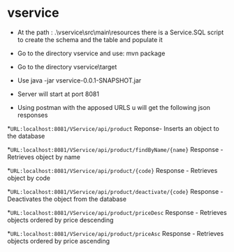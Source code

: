 
# vservice

* At the path : .\vservice\src\main\resources there is a Service.SQL script to create the schema and the table and populate it
* Go to the directory vservice and use: mvn package
* Go to the directory vservice\target 
* Use java -jar vservice-0.0.1-SNAPSHOT.jar
* Server will start at port 8081

* Using postman with the apposed URLS u will get the following json responses


*`URL:localhost:8081/VService/api/product`
Reponse- Inserts an object to the database 

*`URL:localhost:8081/VService/api/product/findByName/{name}`
Response - Retrieves object by name

*`URL:localhost:8081/VService/api/product/{code}`
Response - Retrieves object by code

*`URL:localhost:8081/VService/api/product/deactivate/{code}`
Response - Deactivates the object from the database

*`URL:localhost:8081/VService/api/product/priceDesc`
Response - Retrieves objects ordered by price descending

*`URL:localhost:8081/VService/api/product/priceAsc`
Response - Retrieves objects ordered by price ascending
